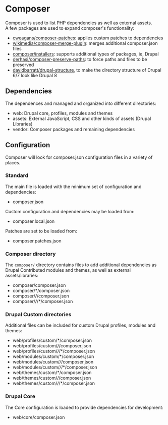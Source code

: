 # Composer
Composer is used to list PHP dependencies as well as external assets.  
A few packages are used to expand composer's functionality:
- [cweagans/composer-patches](https://github.com/cweagans/composer-patches): applies custom patches to dependencies
- [wikimedia/composer-merge-plugin](https://github.com/wikimedia/composer-merge-plugin): merges additional composer.json files
- [composer/installers](https://github.com/composer/installers): supports additional types of packages, ie, Drupal
- [derhasi/composer-preserve-paths](https://github.com/derhasi/composer-preserve-paths): to force paths and files to be preserved
- [davidbarratt/drupal-structure](https://github.com/davidbarratt/drupal-structure), to make the directory structure of Drupal 6/7 look like Drupal 8

## Dependencies
The dependences and managed and organized into different directories:
- web: Drupal core, profiles, modules and themes
- assets: External JavaScript, CSS and other kinds of assets (Drupal Libraries)
- vendor: Composer packages and remaining dependencies

## Configuration
Composer will look for composer.json configuration files in a variety of places.  

### Standard
The main file is loaded with the minimum set of configuration and dependencies:
- composer.json

Custom configuration and dependencies may be loaded from:
- composer.local.json

Patches are set to be loaded from:
- composer.patches.json

### Composer directory
The `composer/` directory contains files to add additional dependencies as 
Drupal Contributed modules and themes, as well as external assets/libraries:
- composer/composer.json
- composer/*/composer.json
- composer/*/*/composer.json
- composer/*/*/*/composer.json

### Drupal Custom directories
Additional files can be included for custom Drupal profiles, modules and themes:
- web/profiles/custom/*/composer.json
- web/profiles/custom/*/*/composer.json
- web/profiles/custom/*/*/*/composer.json
- web/modules/custom/*/composer.json
- web/modules/custom/*/*/composer.json
- web/modules/custom/*/*/*/composer.json
- web/themes/custom/*/composer.json
- web/themes/custom/*/*/composer.json
- web/themes/custom/*/*/*/composer.json

### Drupal Core
The Core configuration is loaded to provide dependencies for development:
- web/core/composer.json

